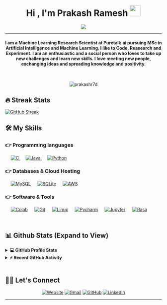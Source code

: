 
<h1 align="center">Hi , I'm Prakash Ramesh <img src="https://media.giphy.com/media/hvRJCLFzcasrR4ia7z/giphy.gif" width="35"></h1>
<p align="center">
  <a href="https://github.com/DenverCoder1/readme-typing-svg"><img src="https://readme-typing-svg.herokuapp.com?lines=AI+Student;DS%20|%20AI%20|%20ML%20Enthusiast;Always%20learning%20new%20things&center=true&width=500&height=50;Love+Creating+CLI"></a>
</p>
<hr/>
<h4 align="center">I am a Machine Learning Research Scientist at Puretalk.ai pursuing MSc in Artificial Intelligence and Machine Learning. I like to Code, Reasearch and Experiment. I am an enthusiastic and a social person who loves to take up new challenges and learn new skills. I love meeting new people, exchanging ideas and spreading knowledge and positivity.</h4>
<br>
<p align="center"> <img src="https://komarev.com/ghpvc/?username=prakashr7d&label=Profile%20views&color=0e75b6&style=plastic" alt="prakashr7d" /> </p>

## 🔥 Streak Stats
[![GitHub Streak](https://github-readme-streak-stats.herokuapp.com?user=prakashr7d&theme=blux)](https://git.io/streak-stats)


## 🛠️ My Skills

### 👉 Programming languages

<p align="left"> 
  &emsp; 
  <a href="https://www.cprogramming.com/" target="_blank"> 
    <img alt="C" src="https://img.shields.io/badge/C%20-%232370ED.svg?logo=c&logoColor=white">
  </a> 
  &emsp;
  <a href="https://www.java.com" target="_blank"> 
    <img alt="Java" src="https://img.shields.io/badge/Java-%23007396.svg?logo=java&logoColor=white">
  </a>
  &emsp;
   <a href="https://www.python.org" target="_blank">
    <img alt="Python" src="https://img.shields.io/badge/Python%20-%2314354C.svg?logo=python&logoColor=white">
  </a>
</p>


### 👉 Databases & Cloud Hosting
<p align="left">
  &emsp;
    <a href="https://www.mysql.com/"><img alt="MySQL" src="https://img.shields.io/badge/MySQL-%2300f.svg?style=flat&llogo=mysql&logoColor=white"></a>
  &emsp;
    <a href="https://www.sqlite.org/"><img alt="SQLite" src ="https://img.shields.io/badge/sqlite-%2307405e.svg?style=flat&logo=sqlite&logoColor=white"/></a>
  &emsp;
    <a href="#"><img alt="AWS" src="https://img.shields.io/badge/AWS%20-white?logo=amazon&logoColor=black"></a>  
 </p>
  
### 👉 Software & Tools
 
<p>
  &emsp;
    <a href="#"><img alt="Colab" src="https://img.shields.io/badge/Colab-00b56a.svg?logo=google-colab&logoColor=white"></a>
  &emsp;
    <a href="#"><img alt="Git" src="https://img.shields.io/badge/Git%20-%23F05033.svg?logo=git&logoColor=white"></a>
  &emsp;
    <a href="#"><img alt="Linux" src="https://img.shields.io/badge/Linux-FCC624?style=flat&logo=linux&logoColor=black"></a>
  &emsp;
    <a href="#"><img alt="Pycharm" src="https://img.shields.io/badge/Pycharm-white?style=flat&logo=Pycharm&logoColor=black"></a>
  &emsp;
    <a href="#"><img alt="Jupyter" src="https://img.shields.io/badge/Jupyter%20-%23F37626.svg?logo=Jupyter&logoColor=white"></a>
  &emsp;
    <a href="#"><img alt="Rasa" src="https://img.shields.io/badge/Rasa-%2300f.svg??logo=rasa&logoColor=white"></a>
  &emsp;
</p>

<br/>

## 📊 Github Stats (Expand to View) 


<details> 
  <summary><b>💻 GitHub Profile Stats</b></summary>
  <br/>
  <p align="center">
    <a href="https://github.com/anuraghazra/github-readme-stats"><img alt="prakash's Github Stats" src="https://github-readme-stats.vercel.app/api?username=prakashr7d&show_icons=true&count_private=true&theme=algolia" height="192px"/></a>
<br/>
  &nbsp;
	  <img src="https://github-readme-stats.vercel.app/api/top-langs?username=prakashr7d&show_icons=true&locale=en&layout=compact&theme=algolia" alt="prakashr7d" height="192px"/>
  <br/>
  <b>Note:</b> Top languages is only a metric of the languages my public code consists of and doesn't reflect experience or skill level.
  </p>
</details>


<details>
  <summary><b>⚡ Recent GitHub Activity</b></summary>
  <br/>
   <a href="https://github.com/prakashr7d"><img alt="prakash's Activity Graph" src="https://activity-graph.herokuapp.com/graph?username=prakashr7d&custom_title=Prakash%20Ramesh's%20Contribution%20Graph&theme=react-dark" /></a>
  <br/>

</details>

<br/>

## 🙋‍♀️ Let's Connect
<p align="center">
  <a href="https://prakashr7d.wixsite.com/portfolio"><img src="https://img.icons8.com/bubbles/50/000000/web.png" alt="Website"/></a>
	<a href="mailto:prakashr7d@gmail.com"><img src="https://img.icons8.com/bubbles/50/000000/gmail.png" alt="Gmail"/></a>
	<a href="https://github.com/prakashr7d"><img src="https://img.icons8.com/bubbles/50/000000/github.png" alt="GitHub"/></a>
	<a href="https://www.linkedin.com/in/prakash-ramesh-1636591ab/"><img src="https://img.icons8.com/bubbles/50/000000/linkedin.png" alt="LinkedIn"/></a>
	
	
</p>

<hr/>








